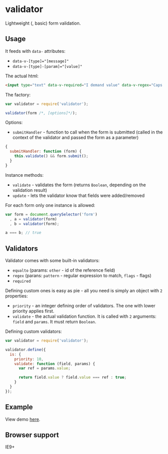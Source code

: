 validator
=========
Lightweight (, basic) form validation.

Usage
-----
It feeds with `data-` attributes:
- `data-v-[type]="[message]"`
- `data-v-[type]-[param]="[value]"`

The actual html:
```html
<input type="text" data-v-required="I demand value" data-v-regex="Caps only" data-v-regex-pattern="^[A-Z]+$">
```

The factory:
```js
var validator = require('validator');

validator(form /*, [options]*/);
```

Options:
- `submitHandler` - function to call when the form is submitted (called in the context of the validator and passed the form as a parameter)
```js
{
  submitHandler: function (form) {
    this.validate() && form.submit();
  }
}
```

Instance methods:
- `validate` - validates the form (returns `Boolean`, depending on the validation result)
- `update` - lets the validator know that fields were added/removed

For each form only one instance is allowed:
```js
var form = document.querySelector('form')
  , a = validator(form)
  , b = validator(form);

a === b; // true
```

Validators
----------
Validator comes with some built-in validators:
- `equalto` (params: `other` - id of the reference field)
- `regex` (parans: `pattern` - regular expression to match, `flags` - flags)
- `required`

Defining custom ones is easy as pie - all you need is simply an object with `2` properties:
- `priority` - an integer defining order of validators. The one with lower priority applies first.
- `validate` - the actual validation function. It is called with `2` arguments: `field` and `params`. It must return `Boolean`.

Defining custom validators:

```js
var validator = require('validator');

validator.define({
  is: {
    priority: 10,
    validate: function (field, params) {
      var ref = params.value;

      return field.value ? field.value === ref : true;
    }
  }
});
```

Example
-------
View demo [here](http://rkrupinski.github.io/validator/demo/).

Browser support
---------------
IE9+
